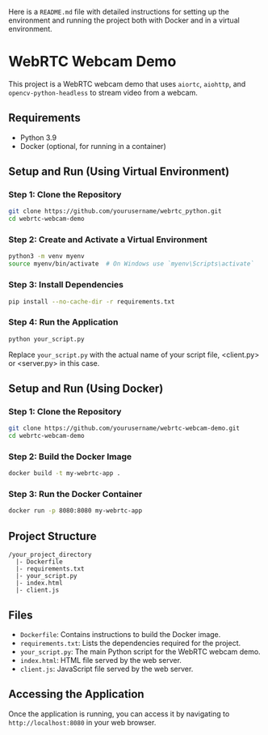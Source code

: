 Here is a `README.md` file with detailed instructions for setting up the environment and running the project both with Docker and in a virtual environment.

# WebRTC Webcam Demo

This project is a WebRTC webcam demo that uses `aiortc`, `aiohttp`, and `opencv-python-headless` to stream video from a webcam.

## Requirements

- Python 3.9
- Docker (optional, for running in a container)

## Setup and Run (Using Virtual Environment)

### Step 1: Clone the Repository

```sh
git clone https://github.com/yourusername/webrtc_python.git
cd webrtc-webcam-demo
```

### Step 2: Create and Activate a Virtual Environment

```sh
python3 -m venv myenv
source myenv/bin/activate  # On Windows use `myenv\Scripts\activate`
```

### Step 3: Install Dependencies

```sh
pip install --no-cache-dir -r requirements.txt
```

### Step 4: Run the Application

```sh
python your_script.py
```

Replace `your_script.py` with the actual name of your script file, <client.py> or <server.py> in this case.

## Setup and Run (Using Docker)

### Step 1: Clone the Repository

```sh
git clone https://github.com/yourusername/webrtc-webcam-demo.git
cd webrtc-webcam-demo
```

### Step 2: Build the Docker Image

```sh
docker build -t my-webrtc-app .
```

### Step 3: Run the Docker Container

```sh
docker run -p 8080:8080 my-webrtc-app
```

## Project Structure

```
/your_project_directory
  |- Dockerfile
  |- requirements.txt
  |- your_script.py
  |- index.html
  |- client.js
```

## Files

- `Dockerfile`: Contains instructions to build the Docker image.
- `requirements.txt`: Lists the dependencies required for the project.
- `your_script.py`: The main Python script for the WebRTC webcam demo.
- `index.html`: HTML file served by the web server.
- `client.js`: JavaScript file served by the web server.

## Accessing the Application

Once the application is running, you can access it by navigating to `http://localhost:8080` in your web browser.
